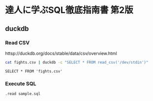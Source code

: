 # 達人に学ぶSQL徹底指南書 第2版

## duckdb
### Read CSV
httsp://duckdb.org/docs/stable/data/csv/overview.html

```bash
cat fights.csv | duckdb -c "SELECT * FROM read_csv('/dev/stdin')"
```

```duckdb
SELECT * FROM 'fights.csv'
```

### Execute SQL
```duckdb
.read sample.sql
```
